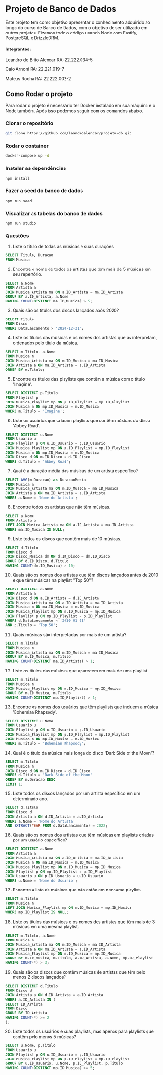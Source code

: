 # Projeto de Banco de Dados

Este projeto tem como objetivo apresentar o conhecimento adquirido ao longo do curso de Banco de Dados, com o objetivo de ser utilizado em outros projetos.
Fizemos todo o código usando Node com Fastify, PostgreSQL e DrizzleORM.

#### Integrantes:

Leandro de Brito Alencar RA: 22.222.034-5

Caio Arnoni RA: 22.221.019-7

Mateus Rocha RA: 22.222.002-2

## Como Rodar o projeto

Para rodar o projeto é necessário ter Docker instalado em sua máquina e o Node também. Após isso podemos seguir com os comandos abaixo.

### Clonar o repositório

```bash
git clone https://github.com/leandroalencar/projeto-db.git
```

### Rodar o container

```bash
docker-compose up -d
```

### Instalar as dependências

```bash
npm install
```

### Fazer a seed do banco de dados

```bash
npm run seed
```

### Visualizar as tabelas do banco de dados

```bash
npm run studio
```

### Questões

1. Liste o título de todas as músicas e suas durações.

```sql
SELECT Titulo, Duracao
FROM Musica
```

2. Encontre o nome de todos os artistas que têm mais de 5 músicas em seu repertório.

```sql
SELECT a.Nome
FROM Artista a
JOIN Musica_Artista ma ON a.ID_Artista = ma.ID_Artista
GROUP BY a.ID_Artista, a.Nome
HAVING COUNT(DISTINCT ma.ID_Musica) > 5;
```

3. Quais são os títulos dos discos lançados após 2020?

```sql
SELECT Titulo
FROM Disco
WHERE DataLancamento > '2020-12-31';
```

4. Liste os títulos das músicas e os nomes dos artistas que as interpretam, ordenados pelo título da música.

```sql
SELECT m.Titulo, a.Nome
FROM Musica m
JOIN Musica_Artista ma ON m.ID_Musica = ma.ID_Musica
JOIN Artista a ON ma.ID_Artista = a.ID_Artista
ORDER BY m.Titulo;
```

5. Encontre os títulos das playlists que contêm a música com o título 'Imagine'.

```sql
SELECT DISTINCT p.Titulo
FROM Playlist p
JOIN Musica_Playlist mp ON p.ID_Playlist = mp.ID_Playlist
JOIN Musica m ON mp.ID_Musica = m.ID_Musica
WHERE m.Titulo = 'Imagine';
```

6. Liste os usuários que criaram playlists que contêm músicas do disco 'Abbey Road'.

```sql
SELECT DISTINCT u.Nome
FROM Usuario u
JOIN Playlist p ON u.ID_Usuario = p.ID_Usuario
JOIN Musica_Playlist mp ON p.ID_Playlist = mp.ID_Playlist
JOIN Musica m ON mp.ID_Musica = m.ID_Musica
JOIN Disco d ON m.ID_Disco = d.ID_Disco
WHERE d.Titulo = 'Abbey Road';
```

7. Qual é a duração média das músicas de um artista específico?

```sql
SELECT AVG(m.Duracao) as DuracaoMedia
FROM Musica m
JOIN Musica_Artista ma ON m.ID_Musica = ma.ID_Musica
JOIN Artista a ON ma.ID_Artista = a.ID_Artista
WHERE a.Nome = 'Nome do Artista';
```

8. Encontre todos os artistas que não têm músicas.

```sql
SELECT a.Nome
FROM Artista a
LEFT JOIN Musica_Artista ma ON a.ID_Artista = ma.ID_Artista
WHERE ma.ID_Musica IS NULL;
```

9. Liste todos os discos que contêm mais de 10 músicas.

```sql
SELECT d.Titulo
FROM Disco d
JOIN Disco_Musica dm ON d.ID_Disco = dm.ID_Disco
GROUP BY d.ID_Disco, d.Titulo
HAVING COUNT(dm.ID_Musica) > 10;
```

10. Quais são os nomes dos artistas que têm discos lançados antes de 2010 e que têm músicas na playlist "Top 50"?

```sql
SELECT DISTINCT a.Nome
FROM Artista a
JOIN Disco d ON a.ID_Artista = d.ID_Artista
JOIN Musica_Artista ma ON a.ID_Artista = ma.ID_Artista
JOIN Musica m ON ma.ID_Musica = m.ID_Musica
JOIN Musica_Playlist mp ON m.ID_Musica = mp.ID_Musica
JOIN Playlist p ON mp.ID_Playlist = p.ID_Playlist
WHERE d.DataLancamento < '2010-01-01'
AND p.Titulo = 'Top 50';
```

11. Quais músicas são interpretadas por mais de um artista?

```sql
SELECT m.Titulo
FROM Musica m
JOIN Musica_Artista ma ON m.ID_Musica = ma.ID_Musica
GROUP BY m.ID_Musica, m.Titulo
HAVING COUNT(DISTINCT ma.ID_Artista) > 1;
```

12. Liste os títulos das músicas que aparecem em mais de uma playlist.

```sql
SELECT m.Titulo
FROM Musica m
JOIN Musica_Playlist mp ON m.ID_Musica = mp.ID_Musica
GROUP BY m.ID_Musica, m.Titulo
HAVING COUNT(DISTINCT mp.ID_Playlist) > 1;
```

13. Encontre os nomes dos usuários que têm playlists que incluem a música 'Bohemian Rhapsody'.

```sql
SELECT DISTINCT u.Nome
FROM Usuario u
JOIN Playlist p ON u.ID_Usuario = p.ID_Usuario
JOIN Musica_Playlist mp ON p.ID_Playlist = mp.ID_Playlist
JOIN Musica m ON mp.ID_Musica = m.ID_Musica
WHERE m.Titulo = 'Bohemian Rhapsody';
```

14. Qual é o título da música mais longa do disco 'Dark Side of the Moon'?

```sql
SELECT m.Titulo
FROM Musica m
JOIN Disco d ON m.ID_Disco = d.ID_Disco
WHERE d.Titulo = 'Dark Side of the Moon'
ORDER BY m.Duracao DESC
LIMIT 1;
```

15. Liste todos os discos lançados por um artista específico em um determinado ano.

```sql
SELECT d.Titulo
FROM Disco d
JOIN Artista a ON d.ID_Artista = a.ID_Artista
WHERE a.Nome = 'Nome do Artista'
AND EXTRACT(YEAR FROM d.DataLancamento) = 2022;
```

16. Quais são os nomes dos artistas que têm músicas em playlists criadas por um usuário específico?

```sql
SELECT DISTINCT a.Nome
FROM Artista a
JOIN Musica_Artista ma ON a.ID_Artista = ma.ID_Artista
JOIN Musica m ON ma.ID_Musica = m.ID_Musica
JOIN Musica_Playlist mp ON m.ID_Musica = mp.ID_Musica
JOIN Playlist p ON mp.ID_Playlist = p.ID_Playlist
JOIN Usuario u ON p.ID_Usuario = u.ID_Usuario
WHERE u.Nome = 'Nome do Usuário';
```

17. Encontre a lista de músicas que não estão em nenhuma playlist.

```sql
SELECT m.Titulo
FROM Musica m
LEFT JOIN Musica_Playlist mp ON m.ID_Musica = mp.ID_Musica
WHERE mp.ID_Playlist IS NULL;
```

18. Liste os títulos das músicas e os nomes dos artistas que têm mais de 3 músicas em uma mesma playlist.

```sql
SELECT m.Titulo, a.Nome
FROM Musica m
JOIN Musica_Artista ma ON m.ID_Musica = ma.ID_Artista
JOIN Artista a ON ma.ID_Artista = a.ID_Artista
JOIN Musica_Playlist mp ON m.ID_Musica = mp.ID_Musica
GROUP BY m.ID_Musica, m.Titulo, a.ID_Artista, a.Nome, mp.ID_Playlist
HAVING COUNT(*) > 3;
```

19. Quais são os discos que contêm músicas de artistas que têm pelo menos 2 discos lançados?

```sql
SELECT DISTINCT d.Titulo
FROM Disco d
JOIN Artista a ON d.ID_Artista = a.ID_Artista
WHERE a.ID_Artista IN (
SELECT ID_Artista
FROM Disco
GROUP BY ID_Artista
HAVING COUNT(*) >= 2
);
```

20. Liste todos os usuários e suas playlists, mas apenas para playlists que contêm pelo menos 5 músicas?

```sql
SELECT u.Nome, p.Titulo
FROM Usuario u
JOIN Playlist p ON u.ID_Usuario = p.ID_Usuario
JOIN Musica_Playlist mp ON p.ID_Playlist = mp.ID_Playlist
GROUP BY u.ID_Usuario, u.Nome, p.ID_Playlist, p.Titulo
HAVING COUNT(DISTINCT mp.ID_Musica) >= 5;
```
